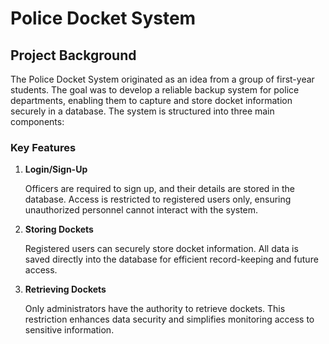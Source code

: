 <h1>Police Docket System</h1>
<h2>Project Background</h2>
<p>The Police Docket System originated as an idea from a group of first-year students. The goal was to develop a reliable backup system for police departments, enabling them to capture and store docket information securely in a database. The system is structured into three main components:</p>
<h3>Key Features</h3>
<ol>
  <li><b>Login/Sign-Up</b>
    <p>Officers are required to sign up, and their details are stored in the database. Access is restricted to registered users only, ensuring unauthorized personnel cannot interact with the system.</p>
  </li>
  <li><b>Storing Dockets</b>
    <p>Registered users can securely store docket information. All data is saved directly into the database for efficient record-keeping and future access.</p>
  </li>
  <li><b>Retrieving Dockets</b>
    <p>Only administrators have the authority to retrieve dockets. This restriction enhances data security and simplifies monitoring access to sensitive information.</p>
  </li>
</ol>
